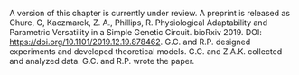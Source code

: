 A version of this chapter is currently under review. A preprint is released
as Chure, G, Kaczmarek, Z. A., Phillips, R. Physiological Adaptability and
Parametric Versatility in a Simple Genetic Circuit. bioRxiv 2019. DOI:
https://doi.org/10.1101/2019.12.19.878462. G.C. and R.P. designed experiments
and developed theoretical models. G.C. and Z.A.K. collected and analyzed
data. G.C. and R.P. wrote the paper.
